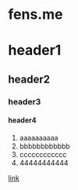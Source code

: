 fens.me
====================

# header1

## header2

### header3

#### header4

1. aaaaaaaaaa
2. bbbbbbbbbbbb
3. cccccccccccc
4. 44444444444


[link](http://blog.fens.me)

